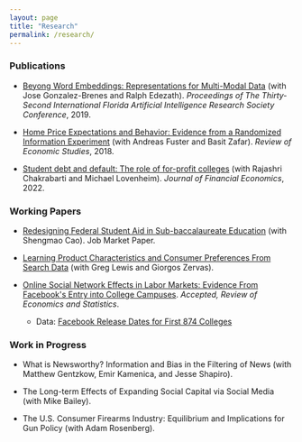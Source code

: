 ```yaml
---
layout: page
title: "Research"
permalink: /research/
---
```


### Publications

- [Beyong Word Embeddings: Representations for Multi-Modal Data](https://www.aaai.org/ocs/index.php/FLAIRS/FLAIRS19/paper/viewFile/18294/17411) (with Jose Gonzalez-Brenes and Ralph Edezath). _Proceedings of The Thirty-Second International Florida Artificial Intelligence Research Society Conference_, 2019.

- [Home Price Expectations and Behavior: Evidence from a Randomized Information Experiment](https://www.restud.com/paper/home-price-expectations-and-behavior-evidence-from-a-randomized-information-experiment/) (with Andreas Fuster and Basit Zafar). _Review of Economic Studies_, 2018.

- [Student debt and default: The role of for-profit colleges](https://www.sciencedirect.com/science/article/abs/pii/S0304405X21005250) (with Rajashri Chakrabarti and Michael Lovenheim). _Journal of Financial Economics_, 2022.



### Working Papers 

- [Redesigning Federal Student Aid in Sub-baccalaureate Education](https://papers.ssrn.com/sol3/papers.cfm?abstract_id=4300755) (with Shengmao Cao). Job Market Paper.

- [Learning Product Characteristics and Consumer Preferences From Search Data](https://papers.ssrn.com/sol3/papers.cfm?abstract_id=3858377) (with Greg Lewis and Giorgos Zervas). 

- [Online Social Network Effects in Labor Markets: Evidence From Facebook's Entry into College Campuses](https://papers.ssrn.com/sol3/papers.cfm?abstract_id=3381938). _Accepted, Review of Economics and Statistics_.
	- Data: [Facebook Release Dates for First 874 Colleges](FB_introduction_dates_augmented.csv)

### Work in Progress


- What is Newsworthy? Information and Bias in the Filtering of News (with Matthew Gentzkow, Emir Kamenica, and Jesse Shapiro).

- The Long-term Effects of Expanding Social Capital via Social Media (with Mike Bailey).

- The U.S. Consumer Firearms Industry: Equilibrium and Implications for Gun Policy (with Adam Rosenberg).

 
